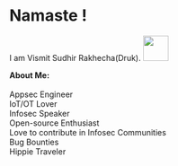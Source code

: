 # Namaste ! 

I am Vismit Sudhir Rakhecha(Druk). <img src="https://github.com/TheDudeThatCode/TheDudeThatCode/raw/master/Assets/Developer.gif" width="45px" style="max-width: 100%;">

**About Me:**  
<br>
Appsec Engineer<br>
IoT/OT Lover<br>
Infosec Speaker<br>
Open-source Enthusiast<br>
Love to contribute in Infosec Communities<br>
Bug Bounties<br> 
Hippie Traveler 
